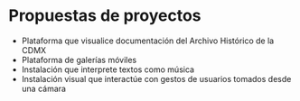 # Propuestas de proyectos

* Plataforma que visualice documentación del Archivo Histórico de la CDMX
* Plataforma de galerías móviles
* Instalación que interprete textos como música
* Instalación visual que interactúe con gestos de usuarios tomados desde una cámara
